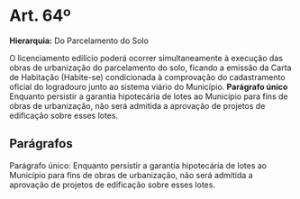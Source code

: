 # Art. 64º

**Hierarquia:** Do Parcelamento do Solo

O licenciamento edilício poderá ocorrer simultaneamente à execução das obras de urbanização do parcelamento do solo, ficando a emissão da Carta de Habitação (Habite-se) condicionada à comprovação do cadastramento oficial do logradouro junto ao sistema viário do Município.
**Parágrafo único** Enquanto persistir a garantia hipotecária de lotes ao Município para fins de obras de urbanização, não será admitida a aprovação de projetos de edificação sobre esses lotes.

## Parágrafos
Parágrafo único: Enquanto persistir a garantia hipotecária de lotes ao Município para fins de obras de urbanização, não será admitida a aprovação de projetos de edificação sobre esses lotes.




